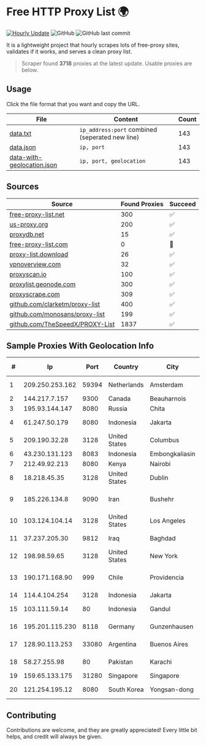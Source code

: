 
# Free HTTP Proxy List 🌍

[![Hourly Update](https://github.com/mertguvencli/http-proxy-list/actions/workflows/main.yml/badge.svg?branch=main)](https://github.com/mertguvencli/http-proxy-list/actions/workflows/main.yml)
![GitHub](https://img.shields.io/github/license/mertguvencli/http-proxy-list)
![GitHub last commit](https://img.shields.io/github/last-commit/mertguvencli/http-proxy-list)

It is a lightweight project that hourly scrapes lots of free-proxy sites, validates if it works, and serves a clean proxy list.


> Scraper found **3718** proxies at the latest update. Usable proxies are below.

## Usage

Click the file format that you want and copy the URL.


|File|Content|Count|
|----|-------|-----|
|[data.txt](https://raw.githubusercontent.com/mertguvencli/http-proxy-list/main/proxy-list/data.txt)|`ip_address:port` combined (seperated new line)|143|
|[data.json](https://raw.githubusercontent.com/mertguvencli/http-proxy-list/main/proxy-list/data.json)|`ip, port`|143|
|[data-with-geolocation.json](https://raw.githubusercontent.com/mertguvencli/http-proxy-list/main/proxy-list/data-with-geolocation.json)|`ip, port, geolocation`|143|

## Sources

|Source|Found Proxies|Succeed|
|------|-------------|-------|
|[free-proxy-list.net](https://free-proxy-list.net)|300|✅|
|[us-proxy.org](https://www.us-proxy.org)|200|✅|
|[proxydb.net](http://proxydb.net)|15|✅|
|[free-proxy-list.com](https://free-proxy-list.com/?page=&port=&type%5B%5D=http&type%5B%5D=https&up_time=0&search=Search)|0|🚫|
|[proxy-list.download](https://www.proxy-list.download/HTTP)|26|✅|
|[vpnoverview.com](https://vpnoverview.com/privacy/anonymous-browsing/free-proxy-servers)|32|✅|
|[proxyscan.io](https://www.proxyscan.io)|100|✅|
|[proxylist.geonode.com](https://proxylist.geonode.com/api/proxy-list?limit=300&page=1&sort_by=lastChecked&sort_type=desc&protocols=http,https)|300|✅|
|[proxyscrape.com](https://api.proxyscrape.com/v2/?request=displayproxies&protocol=http&timeout=10000&country=all&ssl=all&anonymity=all)|309|✅|
|[github.com/clarketm/proxy-list](https://raw.githubusercontent.com/clarketm/proxy-list/master/proxy-list-raw.txt)|400|✅|
|[github.com/monosans/proxy-list](https://raw.githubusercontent.com/monosans/proxy-list/main/proxies/http.txt)|199|✅|
|[github.com/TheSpeedX/PROXY-List](https://raw.githubusercontent.com/TheSpeedX/PROXY-List/master/http.txt)|1837|✅|


## Sample Proxies With Geolocation Info

|#|Ip|Port|Country|City|Internet Service Provider|
|-|--|----|-------|----|-------------------------|
|1|209.250.253.162|59394|Netherlands|Amsterdam|The Constant Company|
|2|144.217.7.157|9300|Canada|Beauharnois|OVH SAS|
|3|195.93.144.147|8080|Russia|Chita|Gin Agency Ltd.|
|4|61.247.50.179|8080|Indonesia|Jakarta|Linknet-Fastnet ASN|
|5|209.190.32.28|3128|United States|Columbus|eNET Inc|
|6|43.230.131.123|8083|Indonesia|Embongkaliasin|Internet Ini Saja|
|7|212.49.92.213|8080|Kenya|Nairobi|TKL-JAMBONET|
|8|18.218.45.35|3128|United States|Dublin|Amazon.com, Inc.|
|9|185.226.134.8|9090|Iran|Bushehr|khalij fars Ettela Resan Company J.S.|
|10|103.124.104.14|3128|United States|Los Angeles|DediPath|
|11|37.237.205.30|9812|Iraq|Baghdad|Earthlinkt-Telecommunication|
|12|198.98.59.65|3128|United States|New York|FranTech Solutions|
|13|190.171.168.90|999|Chile|Providencia|CTC. CORP S.A. (TELEFONICA EMPRESAS)|
|14|114.4.104.254|3128|Indonesia|Jakarta|PT. INDOSAT Tbk|
|15|103.111.59.14|80|Indonesia|Gandul|PT Indonesia Comnets Plus|
|16|195.201.115.230|8118|Germany|Gunzenhausen|Hetzner Online GmbH|
|17|128.90.113.253|33080|Argentina|Buenos Aires|Powerhouse Management, Inc.|
|18|58.27.255.98|80|Pakistan|Karachi|Wateen Telecom Limited|
|19|159.65.133.175|31280|Singapore|Singapore|DigitalOcean, LLC|
|20|121.254.195.12|8080|South Korea|Yongsan-dong|LG DACOM Corporation|



## Contributing

Contributions are welcome, and they are greatly appreciated! Every
little bit helps, and credit will always be given.

